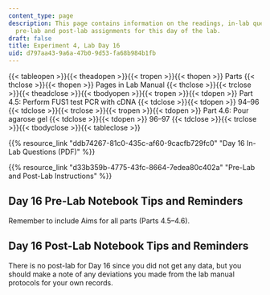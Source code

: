 ```yaml
---
content_type: page
description: This page contains information on the readings, in-lab questions, and
  pre-lab and post-lab assignments for this day of the lab.
draft: false
title: Experiment 4, Lab Day 16
uid: d797aa43-9a6a-47b0-9d53-fa68b984b1fb
---
```

{{< tableopen >}}{{< theadopen >}}{{< tropen >}}{{< thopen >}}
Parts
{{< thclose >}}{{< thopen >}}
Pages in Lab Manual
{{< thclose >}}{{< trclose >}}{{< theadclose >}}{{< tbodyopen >}}{{< tropen >}}{{< tdopen >}}
Part 4.5: Perform FUS1 test PCR with cDNA
{{< tdclose >}}{{< tdopen >}}
94–96
{{< tdclose >}}{{< trclose >}}{{< tropen >}}{{< tdopen >}}
Part 4.6: Pour agarose gel
{{< tdclose >}}{{< tdopen >}}
96–97
{{< tdclose >}}{{< trclose >}}{{< tbodyclose >}}{{< tableclose >}}

{{% resource_link "ddb74267-81c0-435c-af60-9cacfb729fc0" "Day 16 In-Lab Questions (PDF)" %}}

{{% resource_link "d33b359b-4775-43fc-8664-7edea80c402a" "Pre-Lab and Post-Lab Instructions" %}}

## Day 16 Pre-Lab Notebook Tips and Reminders

Remember to include Aims for all parts (Parts 4.5–4.6).

## Day 16 Post-Lab Notebook Tips and Reminders

There is no post-lab for Day 16 since you did not get any data, but you should make a note of any deviations you made from the lab manual protocols for your own records.